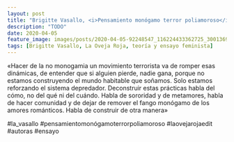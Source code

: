 ```yaml
---
layout: post
title: "Brigitte Vasallo, <i>Pensamiento monógamo terror poliamoroso</i>"
description: "TODO"
date: 2020-04-05
feature_image: images/posts/2020-04-05-92248547_116224433362725_3001369606233000385_n_18032076484254700.jpg
tags: [Brigitte Vasallo, La Oveja Roja, teoría y ensayo feminista]
---
```


«Hacer de la no monogamia un movimiento terrorista va de romper esas dinámicas, de entender que si alguien pierde, nadie gana, porque no estamos construyendo el mundo habitable que soñamos. Solo estamos reforzando el sistema depredador. Deconstruir estas prácticas habla del cómo, no del qué ni del cuándo. Habla de sororidad y de metamores, habla de hacer comunidad y de dejar de remover el fango monógamo de los amores románticos. Habla de construir de otra manera»
<!--more-->

#la_vasallo #pensamientomonógamoterrorpoliamoroso #laovejarojaedit #autoras #ensayo


